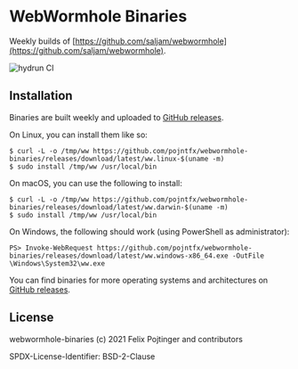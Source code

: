 # WebWormhole Binaries

Weekly builds of [https://github.com/saljam/webwormhole](https://github.com/saljam/webwormhole).

![hydrun CI](https://github.com/pojntfx/webwormhole-binaries/workflows/hydrun%20CI/badge.svg)

## Installation

Binaries are built weekly and uploaded to [GitHub releases](https://github.com/pojntfx/webwormhole-binaries/releases).

On Linux, you can install them like so:

```shell
$ curl -L -o /tmp/ww https://github.com/pojntfx/webwormhole-binaries/releases/download/latest/ww.linux-$(uname -m)
$ sudo install /tmp/ww /usr/local/bin
```

On macOS, you can use the following to install:

```shell
$ curl -L -o /tmp/ww https://github.com/pojntfx/webwormhole-binaries/releases/download/latest/ww.darwin-$(uname -m)
$ sudo install /tmp/ww /usr/local/bin
```

On Windows, the following should work (using PowerShell as administrator):

```shell
PS> Invoke-WebRequest https://github.com/pojntfx/webwormhole-binaries/releases/download/latest/ww.windows-x86_64.exe -OutFile \Windows\System32\ww.exe
```

You can find binaries for more operating systems and architectures on [GitHub releases](https://github.com/pojntfx/webwormhole-binaries/releases).

## License

webwormhole-binaries (c) 2021 Felix Pojtinger and contributors

SPDX-License-Identifier: BSD-2-Clause
